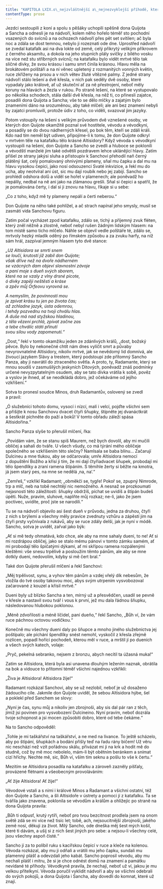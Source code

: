 ```yaml
---
title: "KAPITOLA LXIX.o\_nejzvláštnější a\_nejnezvyklejší příhodě, která v\_průběhu této velké historie dona Quijota potkala."
contentType: prose
---
```


  

Jezdci sestoupili z koní a spolu s pěšáky uchopili spěšně dona Quijota a Sancha a odnesli je na nádvoří, kolem něho hořelo téměř sto pochodní vsazených do svícnů a na ochozech nádvoří přes pět set svítilen; ač byla noc a zdála se dost temnou, nebylo ji rozeznati ode dne. Uprostřed nádvoří se zvedal katafalk asi na dva lokte od země, celý přikrytý velikým příkrovem z černého aksamitu, a dokola na jeho stupních plály svíčky z bílého vosku na více než stu stříbrných svícnů; na katafalku bylo vidět mrtvé tělo tak sličné dívky, že svou krásou i samu smrt činila krásnou. Hlavu měla na brokátovém polštáři a na ní věnec upletený z rozmanitých vonných květin, ruce zkříženy na prsou a v nich větev žluté vítězné palmy. Z jedné strany nádvoří stálo lešení a dvě křesla, v nich pak seděly dvě osoby, které vypadaly jako králové, ať už skuteční ať za ně přestrojení, neboť měly koruny na hlavách a žezla v rukou. Po straně lešení, na které se vystupovalo po několika schodech, stála další dvě křesla, na něž ti, co přinesli zajatce, posadili dona Quijota a Sancha; vše to se dělo mlčky a zajatým bylo znameními dáno na srozuměnou, aby také mlčeli; ale ani bez znamení nebyli by zajatci promluvili, protože údiv z toho, co viděli, svazoval jim jazyky.

Potom vstoupily na lešení s velikým průvodem dvě vznešené osoby, ve kterých don Quijote okamžitě poznal své hostitele, vévodu a vévodkyni, a posadily se do dvou nádherných křesel, po bok těm, kteří se zdáli králi. Kdo nad tím neměl být udiven, připojíme-li k tomu, že don Quijote odkryl v mrtvém těle na katafalku tělo krásné Altisidory? Když vévoda s vévodkyní vystoupili na lešení, don Quijote a Sancho se zvedli a hluboce se poklonili a vévodští manželé jim také odvětili pozdravem lehce uklánějící hlavy. Zatím přišel ze strany jakýsi sluha a přistoupiv k Sanchovi přehodil naň černý plátěný šat, celý pomalovaný ohnivými plameny, sňal mu čapku a dal mu na hlavu vysokou čepici, jako nosí odsouzenci Svaté inkvizice, a řekl mu do ucha, aby neotvíral ani úst, sic mu dají roubík nebo jej zabijí. Sancho se prohlédl odshora dolů a viděl se hořet v plamenech; ale poněvadž ho nepálily, nedbal na ně ani jako na zlámanou grešli. Sňal si čepici a spatřil, že je pomalována čerty, i dal si ji znovu na hlavu, říkaje si u sebe:

„Co z toho, když mě ty plameny nepálí a čerti neberou.“

Don Quijote na něho také pohlížel, a ač strach napínal jeho smysly, musil se zasmáti vida Sanchovu figuru.

Zatím počal vycházet zpod katafalku, zdálo se, tichý a příjemný zvuk fléten, který zněl něžně a zlostně, neboť nebyl rušen žádným lidským hlasem: na tom místě samo ticho mlčelo. Náhle se objevil vedle polštáře té, zdálo se, mrtvoly hezký mladík oděný po římském způsobu a za zvuku harfy, na niž sám hrál, zazpíval jemným hlasem tyto dvě stance:

_„Už Altisidora se smrti snem  
se loučí, krutostí již zabil don Quijote;  
však dříve než na dvoře nádherném  
se vzácných dam objeví slavnostní závoje  
a paní moje s dueň svých sborem,  
které na se vzaly z vlny drsné picote,  
ó dívky zapěji neštěstí a kráse  
a zpěv můj Orfeovu vyrovná se._

_A nemyslím, že povinností mou  
je zpívat krásu tu jen po života čas;  
až zchladne jazyk, ústa odemrou,  
i tehdy pozvednu na tvoji chválu hlas.  
A duše má nad styžskou hladinou,  
z těla vězení prchlá, zpívat začne zas  
a tebe chválíc státi přinutí  
svou silou vody zapomenutí.“_

„Dost,“ řekl v tomto okamžiku jeden ze zdánlivých králů, „dost, božský pěvce. Bylo by nekonečné chtít nám dnes vylíčit smrt a půvaby nevyrovnatelné Altisidory, nikoliv mrtvé, jak se nevědomý lid domnívá, ale živoucí jazykem Slávy a trestem, který podstoupí zde přítomný Sancho Panza, aby ji navrátil do ztraceného světla. A proto, ty, Radamante, který se mnou soudíš v zasmušilých jeskyních Ditových, poněvadž znáš podmínky určené nevyzpytatelným osudem, aby se tato dívka vrátila k sobě, pověz a vyslov je ihned, ať se neodkládá dobro, jež očekáváme od jejího vzkříšení.“

Sotva to pronesl soudce Minos, druh Radamantův, oslovený se zvedl a pravil:

„Ó služebníci tohoto domu, vysocí i nízcí, malí i velcí, pojďte všichni sem a přišijte k nosu Sanchovu dvacet čtyři šňupky, štípněte jej dvanáctkrát a šestkrát píchněte do paží a boků! V tomto obřadu záleží spása Altisidořina.“

Sancho Panza slyše to přerušil mlčení, řka:

„Povídám vám, že se stanu spíš Maurem, než bych dovolil, aby mi mučili obličej a sahali do tváře. U všech všudy, co má týrání mého obličeje společného se vzkříšením této slečny? Namlsala se baba blínu… Začarují Dulcineu a mne tlukou, aby se odčarovala; umře Altisidora nemocí z dopuštění Božího a křísí ji tím, že mi dají čtyřia­dvacet šňupek, probodají mi tělo špendlíky a zraní ramena štípáním. S těmihle žerty si běžte na kmotra, já jsem starý pes, na mne se nedělá ‚na, na‘.“

„Zemřeš,“ vzkřikl Radamant; „obměkči se, tygře! Pokoř se, zpupný Nimrode, trp a mlč, neb na tobě nechtějí nic nemožného. A nesnaž se prozkoumati nejasnosti této záležitosti: šňupky obdržíš, píchat se uvidíš a štípán budeš úpěti. Nuže, pravím, sluhové, naplňte můj rozkaz; ne-li, jako že jsem poctivec, uvidíte, proč jste se narodili.“

Tu se na nádvoří objevilo asi šest dueň v průvodu, jedna za druhou, čtyři z nich s brýlemi a všechny měly pravice zvednuty vzhůru a zápěstí jim na čtyři prsty vyčnívala z rukávů, aby se ruce zdály delší, jak je nyní v módě. Sancho, sotva je uviděl, zařval jako býk:

„Ať si mě tedy ohmatává, kdo chce, ale aby na mne sahaly dueni, to ne! Ať si mi rozdrápou obličej, jako se stalo mému pánovi v tomto zámku samém, ať mi probodají tělo špičatými dýkami, ať mi skřípou ramena rozpálenými kleštěmi: vše snesu trpělivě a posloužím těmto pánům, ale aby se mne dotkly dueni, nedovolím, kdyby si mě čert bral.“

Také don Quijote přerušil mlčení a řekl Sanchovi:

„Měj trpělivost, synu, a vyhov těm pánům a vzdej vřelý dík nebesům, že vložila do tvé osoby takovou moc, abys svým utrpením vysvobozoval začarované z kouzel a křísil mrtvé.“

Dueni byly už blízko Sancha a ten, mírný už a přesvědčen, usadil se pevně v křesle a nastavil svou tvář i vous k první, jež mu dala řádnou šňupku, následovanou hlubokou poklonou.

„Méně zdvořilosti a méně líčidel, paní dueňo,“ řekl Sancho, „Bůh ví, že vám ruce páchnou octovou vodičkou.“

Konečně mu všechny dueni daly po šňupce a mnoho jiného služebnictva jej poštípalo; ale píchání špendlíky snést nemohl, vyskočil z křesla zřejmě rozlícen, popadl hořící pochodeň, kterou měl v ruce, a mrštil jí po dueních a všech svých katech, volaje:

„Pryč, pekelná sebranko, nejsem z bronzu, abych necítil ta úžasná muka!“

Zatím se Altisidora, která byla asi unavena dlouhým ležením naznak, obrátila na bok a vidouce to přítomní téměř všichni najednou vzkřikli:

„Živa je Altisidora! Altisidora žije!“

Radamant rozkázal Sanchovi, aby se už nezlobil, neboť je už dosaženo žádoucího cíle. Jakmile don Quijote uviděl, že sebou Altisidora hýbe, šel a poklekl před Sanchem se slovy:

„Nyní je čas, synu můj a nikoliv jen zbrojnoši, aby sis dal pár ran z těch, jimiž jsi povinen pro vysvobození Dulcineino. Nyní pravím, neboť dozrála tvoje schopnost a jsi mocen způsobiti dobro, které od tebe čekáme.“

Na to Sancho odpověděl:

„Tohle je mi taškářství na taškářství, a ne med na lívance. To ještě scházelo, aby po štípání, šňupkách a bodání přišly teď na řadu rány bičem! Už věru nic neschází než vzít pořádnou skálu, přivázat mi ji na krk a hodit mě do studně, což by mě moc nebolelo, mám-li být obětním beránkem a snímat cizí hříchy. Nechte mě, sic, Bůh ví, vším tím seknu a pošlu to vše k čertu.“

Mezitím se Altisidora posadila na katafalku a zároveň zazněly píšťaly, provázené flétnami a všeobecným provoláváním:

„Ať žije Altisidora! Ať žije!“

Vévodové vstali a s nimi i králové Minos a Radamant a všichni ostatní, též don Quijote a Sancho, a šli Altisidoře v ústrety a pomoci jí z katafalku. Ta se tvářila jako znavena, poklonila se vévodům a králům a ohlížejíc po straně na dona Quijota pravila:

„Bůh ti odpusť, krutý rytíři, neboť pro tvou bezcitnost prodlela jsem na onom světě zdá se mi více než tisíc let; tobě, ach, nejsoucitnější zbrojnoši, jakého země nosí, děkuji za život. Milý Sancho, ode dneška měj šest mých košil, které ti dávám, a ušij si z nich šest jiných pro sebe: a nejsou-li všechny celé, jsou všechny aspoň čisté.“

Sancho jí za to políbil ruku s kacířskou čepicí v ruce a kleče na kolenou. Vévoda rozkázal, aby mu ji odňali a vrátili mu jeho čapku, sundali mu plamenný plášť a odevzdali jeho kabát. Sancho poprosil vévodu, aby mu nechali plášť i mitru, že si je chce odnést domů na znamení a památku nevídané té příhody. Vévodkyně pravila, že nechají, neboť už ví, jakou je mu velkou přítelkyní. Vévoda poručil vyklidit nádvoří a aby se všichni odebrali do svých pokojů, a dona Quijota i Sancha, aby dovedli do komnat, které už znají.
